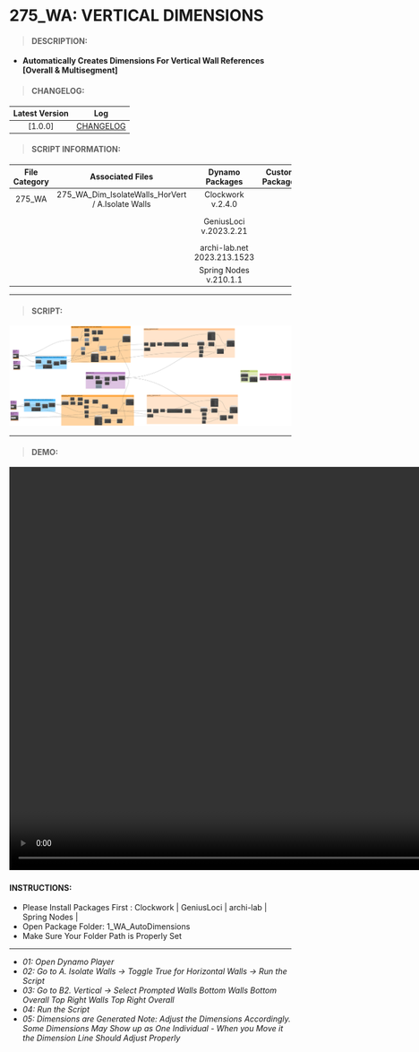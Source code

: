# 275_WA: VERTICAL DIMENSIONS

> #### DESCRIPTION: 
- **Automatically Creates Dimensions For Vertical Wall References [Overall & Multisegment]**

> #### CHANGELOG:

| Latest Version | Log |
| :-------: | :----: | 
|[1.0.0] | [CHANGELOG](/_scripts/_project/275_VESTEDA/WALLS/changelog/275_WA_IsolateWalls.md) |

> #### SCRIPT INFORMATION: 

| File Category | Associated Files | Dynamo Packages | Custom Packages | Dynamo Player Package | Revit Version | Author | Reviewed By | File Name & Location | 
| :-------: | :----: | :---: | :---: | :---: | :---: | :---: | :---: | :--: |
| 275_WA | 275_WA_Dim_IsolateWalls_HorVert / A.Isolate Walls | Clockwork v.2.4.0| | 1_WA_AutoDimensions |Revit 2023 | Cathrine Macabuhay |  | 275_WA_Dim_Vertical / B2.Vertical |
|           |  | GeniusLoci v.2023.2.21 | | | | | | (https://bimcapcom.sharepoint.com/:f:/s/BCP-Main/ErpHmrWfSLxPjgdDlNp8uO8BAi89BwNIZahtbCND2WjvtQ?e=eFyZdz) |
| | | archi-lab.net 2023.213.1523 |
| | | Spring Nodes v.210.1.1 |

------------------------------------------------------------
> #### SCRIPT: 

<img src="./_scripts/_project/275_VESTEDA/WALLS/images/275_WA_Dim_Vertical.png">

------------------------------------------------------------

> #### DEMO: 

<video width="1280" height="720" controls>
 <source src="./_scripts/_project/275_VESTEDA/WALLS/demo/275_WA_Dim_Vertical.mp4" type="video/mp4">
</video>

#### INSTRUCTIONS: 
- Please Install Packages First : Clockwork | GeniusLoci | archi-lab | Spring Nodes |
- Open Package Folder: 1_WA_AutoDimensions
- Make Sure Your Folder Path is Properly Set
----------------------------------------------------------------
- *01: Open Dynamo Player*
- *02: Go to A. Isolate Walls -> Toggle True for Horizontal Walls -> Run the Script*
- *03: Go to B2. Vertical -> Select Prompted Walls*
    *Bottom Walls*
    *Bottom Overall*
    *Top Right Walls*
    *Top Right Overall*
- *04: Run the Script*
- *05: Dimensions are Generated*
    *Note: Adjust the Dimensions Accordingly. Some Dimensions May Show up as One Individual - When you Move it the Dimension Line Should Adjust Properly*
